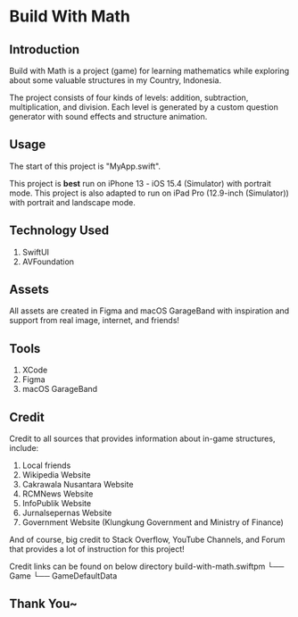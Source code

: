 #  Build With Math

## Introduction
Build with Math is a project (game) for learning mathematics while 
exploring about some valuable structures in my Country, Indonesia. 

The project consists of four kinds of levels: addition, subtraction, 
multiplication, and division. Each level is generated by a custom 
question generator with sound effects and structure animation.


## Usage
The start of this project is "MyApp.swift".

This project is **best** run on iPhone 13 - iOS 15.4 (Simulator) with portrait mode.
This project is also adapted to run on iPad Pro (12.9-inch (Simulator)) with portrait and landscape mode.


## Technology Used
1. SwiftUI
2. AVFoundation


## Assets
All assets are created in Figma and macOS GarageBand 
with inspiration and support from real image, internet,
and friends! 


## Tools
1. XCode
2. Figma
3. macOS GarageBand


## Credit
Credit to all sources that provides information about
in-game structures, include:
1. Local friends
2. Wikipedia Website
3. Cakrawala Nusantara Website
4. RCMNews Website
5. InfoPublik Website
6. Jurnalsepernas Website
7. Government Website (Klungkung Government and Ministry of Finance)

And of course, big credit to Stack Overflow, YouTube Channels, and Forum
that provides a lot of instruction for this project!

Credit links can be found on below directory
build-with-math.swiftpm
└── Game
    └── GameDefaultData

## Thank You~
